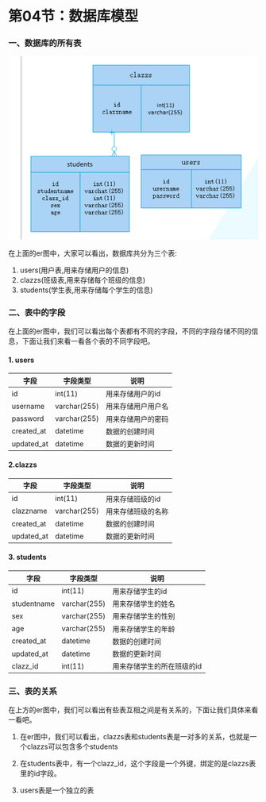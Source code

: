 # 第04节：数据库模型

### 一、数据库的所有表

![数据库建模图](../images/1201_mysql.png)

在上面的er图中，大家可以看出，数据库共分为三个表:

1. users(用户表,用来存储用户的信息)
2. clazzs(班级表,用来存储每个班级的信息)
3. students(学生表,用来存储每个学生的信息)

### 二、表中的字段

在上面的er图中，我们可以看出每个表都有不同的字段，不同的字段存储不同的信息，下面让我们来看一看各个表的不同字段吧。

#### 1. users


|字段|字段类型|说明|
|----|-----|----|
|id|int(11)|用来存储用户的id|
|username|varchar(255)|用来存储用户用户名|
|password|varchar(255)|用来存储用户的密码|
|created_at|datetime|数据的创建时间|
|updated_at|datetime|数据的更新时间|


#### 2.clazzs

|字段|字段类型|说明|
|----|-----|----|
|id|int(11)|用来存储班级的id|
|clazzname|varchar(255)|用来存储班级的名称|
|created_at|datetime|数据的创建时间|
|updated_at|datetime|数据的更新时间|

#### 3. students

|字段|字段类型|说明|
|----|-----|----|
|id|int(11)|用来存储学生的id|
|studentname|varchar(255)|用来存储学生的姓名|
|sex|varchar(255)|用来存储学生的性别|
|age|varchar(255)|用来存储学生的年龄|
|created_at|datetime|数据的创建时间|
|updated_at|datetime|数据的更新时间|
|clazz_id|int(11)|用来存储学生的所在班级的id|


### 三、表的关系

在上方的er图中，我们可以看出有些表互相之间是有关系的，下面让我们具体来看一看吧。

1. 在er图中，我们可以看出，clazzs表和students表是一对多的关系，也就是一个clazzs可以包含多个students

2. 在students表中，有一个clazz_id，这个字段是一个外键，绑定的是clazzs表里的id字段。

3. users表是一个独立的表